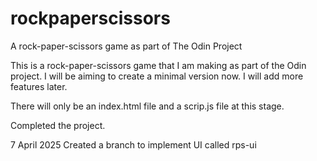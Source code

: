 # rockpaperscissors
A rock-paper-scissors game as part of The Odin Project

This is a rock-paper-scissors game that I am making as part of the Odin project. I will be aiming to create a minimal version now. I will add more features later.

There will only be an index.html file and a scrip.js file at this stage.

Completed the project.

7 April 2025
Created a branch to implement UI called rps-ui

